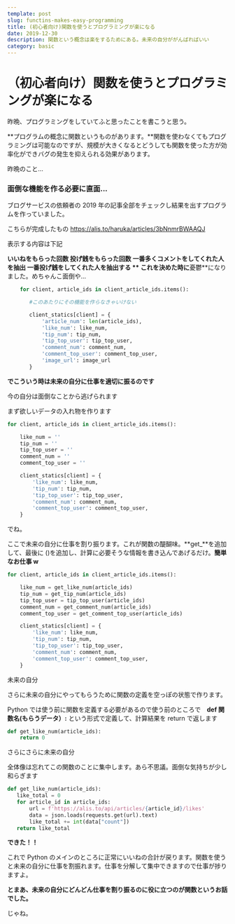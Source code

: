 ```yaml
---
template: post
slug: functins-makes-easy-programming
title: (初心者向け)関数を使うとプログラミングが楽になる
date: 2019-12-30
description: 関数という概念は楽をするためにある。未来の自分ががんばればいい
category: basic
---
```


# （初心者向け）関数を使うとプログラミングが楽になる

昨晩、プログラミングをしていてふと思ったことを書こうと思う。

**プログラムの概念に関数というものがあります。**関数を使わなくてもプログラミングは可能なのですが、規模が大きくなるとどうしても関数を使った方が効率化ができバグの発生を抑えられる効果があります。

昨晩のこと...

### 面倒な機能を作る必要に直面...

ブログサービスの依頼者の 2019 年の記事全部をチェックし結果を出すプログラムを作っていました。

こちらが完成したもの
https://alis.to/haruka/articles/3bNnmrBWAAQJ

表示する内容は下記

**いいねをもらった回数
投げ銭をもらった回数
一番多くコメントをしてくれた人を抽出
一番投げ銭をしてくれた人を抽出する
**
これを決めた時に**憂鬱**になりました。めちゃんこ面倒や...

```python
    for client, article_ids in client_article_ids.items():

       #このあたりにその機能を作らなきゃいけない

       client_statics[client] = {
           'article_num': len(article_ids),
           'like_num': like_num,
           'tip_num': tip_num,
           'tip_top_user': tip_top_user,
           'comment_num': comment_num,
           'comment_top_user': comment_top_user,
           'image_url': image_url
       }
```

**でこういう時は未来の自分に仕事を適切に振るのです**

今の自分は面倒なことから逃げられます

まず欲しいデータの入れ物を作ります

```python
for client, article_ids in client_article_ids.items():

    like_num = ''
    tip_num = ''
    tip_top_user = ''
    comment_num = ''
    comment_top_user = ''

    client_statics[client] = {
        'like_num': like_num,
        'tip_num': tip_num,
        'tip_top_user': tip_top_user,
        'comment_num': comment_num,
        'comment_top_user': comment_top_user,
    }
```

でね。

ここで未来の自分に仕事を割り振ります。これが関数の醍醐味。**get\_**を追加して、最後に ()を追加し、計算に必要そうな情報を書き込んであげるだけ。**簡単なお仕事 w**

```python
for client, article_ids in client_article_ids.items():

    like_num = get_like_num(article_ids)
    tip_num = get_tip_num(article_ids)
    tip_top_user = tip_top_user(article_ids)
    comment_num = get_comment_num(article_ids)
    comment_top_user = get_comment_top_user(article_ids)

    client_statics[client] = {
        'like_num': like_num,
        'tip_num': tip_num,
        'tip_top_user': tip_top_user,
        'comment_num': comment_num,
        'comment_top_user': comment_top_user,
    }
```

未来の自分

さらに未来の自分にやってもらうために関数の定義を空っぽの状態で作ります。

Python では使う前に関数を定義する必要があるので使う前のところで　**def 関数名(もらうデータ）:** という形式で定義して、計算結果を return で返します

```python
def get_like_num(article_ids):
    return 0
```

さらにさらに未来の自分

全体像は忘れてこの関数のことに集中します。あら不思議。面倒な気持ちが少し和らぎます

```python
def get_like_num(article_ids):
   like_total = 0
   for article_id in article_ids:
       url = f'https://alis.to/api/articles/{article_id}/likes'
       data = json.loads(requests.get(url).text)
       like_total += int(data["count"])
   return like_total
```

**できた！！**

これで Python のメインのところに正常にいいねの合計が戻ります。関数を使うと未来の自分に仕事を割振れます。仕事を分解して集中できますので仕事が捗りますよ。

**とまあ、未来の自分にどんどん仕事を割り振るのに役に立つのが関数というお話でした。**

じゃね。
